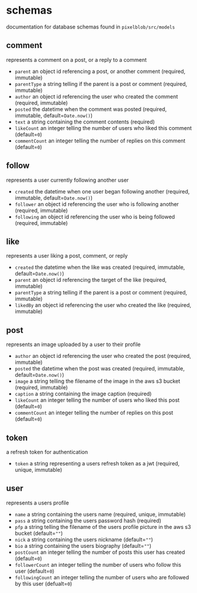 # schemas
documentation for database schemas found in `pixelblob/src/models`


## comment
represents a comment on a post, or a reply to a comment
- `parent` an object id referencing a post, or another comment (required, immutable)
- `parentType` a string telling if the parent is a post or comment (required, immutable)
- `author` an object id referencing the user who created the comment (required, immutable)
- `posted` the datetime when the comment was posted (required, immutable, default=`Date.now()`)
- `text` a string containing the comment contents (required)
- `likeCount` an integer telling the number of users who liked this comment (default=`0`)
- `commentCount` an integer telling the number of replies on this comment (default=`0`)


## follow
represents a user currently following another user
- `created` the datetime when one user began following another (required, immutable, default=`Date.now()`)
- `follower` an object id referencing the user who is following another (required, immutable)
- `following` an object id referencing the user who is being followed (required, immutable)


## like
represents a user liking a post, comment, or reply
- `created` the datetime when the like was created (required, immutable, default=`Date.now()`)
- `parent` an object id referencing the target of the like (required, immutable)
- `parentType` a string telling if the parent is a post or comment (required, immutable)
- `likedBy` an object id referencing the user who created the like (required, immutable)


## post
represents an image uploaded by a user to their profile
- `author` an object id referencing the user who created the post (required, immutable)
- `posted` the datetime when the post was created (required, immutable, default=`Date.now()`)
- `image` a string telling the filename of the image in the aws s3 bucket (required, immutable)
- `caption` a string containing the image caption (required)
- `likeCount` an integer telling the number of users who liked this post (default=`0`)
- `commentCount` an integer telling the number of replies on this post (default=`0`)


## token
a refresh token for authentication
- `token` a string representing a users refresh token as a jwt (required, unique, immutable)


## user
represents a users profile
- `name` a string containing the users name (required, unique, immutable)
- `pass` a string containing the users password hash (required)
- `pfp` a string telling the filename of the users profile picture in the aws s3 bucket (default=`""`)
- `nick` a string containing the users nickname (default=`""`)
- `bio` a string containing the users biography (default=`""`)
- `postCount` an integer telling the number of posts this user has created (default=`0`)
- `followerCount` an integer telling the number of users who follow this user (default=`0`)
- `followingCount` an integer telling the number of users who are followed by this user (defualt=`0`)
